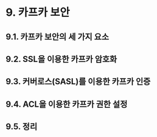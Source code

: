 # 9. 카프카 보안

## 9.1. 카프카 보안의 세 가지 요소
## 9.2. SSL을 이용한 카프카 암호화
## 9.3. 커버로스(SASL)를 이용한 카프카 인증
## 9.4. ACL을 이용한 카프카 권한 설정
## 9.5. 정리
